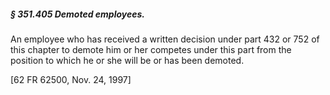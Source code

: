 ##### § 351.405 Demoted employees. #####

An employee who has received a written decision under part 432 or 752 of this chapter to demote him or her competes under this part from the position to which he or she will be or has been demoted.

[62 FR 62500, Nov. 24, 1997]